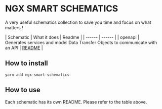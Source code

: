 # NGX SMART SCHEMATICS

A very useful schematics collection to save you time and focus on what matters !

| Schematic | What it does | Readme |
| ------ | ------ |
| openapi | Generates services and model Data Transfer Objects to communicate with an API | [README](./open-api/README.md) |

## How to install
`yarn add ngx-smart-schematics`

## How to use
Each schematic has its own README. Please refer to the table above.
